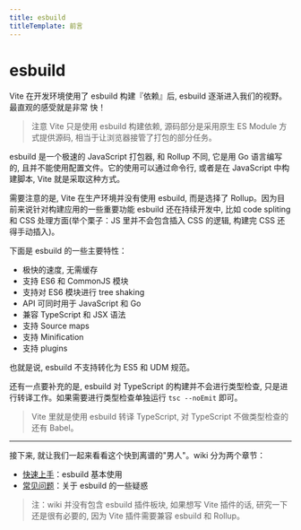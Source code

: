 ```yaml
---
title: esbuild
titleTemplate: 前言
---
```


# esbuild

Vite 在开发环境使用了 esbuild 构建『依赖』后, esbuild 逐渐进入我们的视野。最直观的感受就是非常 快！

> 注意 Vite 只是使用 esbuild 构建依赖, 源码部分是采用原生 ES Module 方式提供源码, 相当于让浏览器接管了打包的部分任务。

esbuild 是一个极速的 JavaScript 打包器, 和 Rollup 不同, 它是用 Go 语言编写的, 且并不能使用配置文件。它的使用可以通过命令行, 或者是在 JavaScript 中构建脚本, Vite 就是采取这种方式。

需要注意的是, Vite 在生产环境并没有使用 esbuild, 而是选择了 Rollup。因为目前来说针对构建应用的一些重要功能 esbuild 还在持续开发中, 比如 code spliting 和 CSS 处理方面(举个栗子：JS 里并不会包含插入 CSS 的逻辑, 构建完 CSS 还得手动插入)。

下面是 esbuild 的一些主要特性：

- 极快的速度, 无需缓存
- 支持 ES6 和 CommonJS 模块
- 支持对 ES6 模块进行 tree shaking
- API 可同时用于 JavaScript 和 Go
- 兼容 TypeScript 和 JSX 语法
- 支持 Source maps
- 支持 Minification
- 支持 plugins

也就是说, esbuild 不支持转化为 ES5 和 UDM 规范。 

还有一点要补充的是, esbuild 对 TypeScript 的构建并不会进行类型检查, 只是进行转译工作。如果需要进行类型检查单独运行 `tsc --noEmit` 即可。

> Vite 里就是使用 esbuild 转译 TypeScript, 对 TypeScript 不做类型检查的还有 Babel。

***

接下来, 就让我们一起来看看这个快到离谱的"男人"。wiki 分为两个章节：

- [快速上手](02_use.md)：esbuild 基本使用
- [常见问题](03_faqs.md)：关于 esbuild 的一些疑惑

> 注：wiki 并没有包含 esbuild 插件板块, 如果想写 Vite 插件的话, 研究一下还是很有必要的, 因为 Vite 插件需要兼容 esbuild 和 Rollup。

